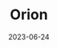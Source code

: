 ---
title: "Orion"
cc-type: constellation
borders:
  - Eridanus
  - Gemini
  - Lepus
  - Monoceros
  - Taurus
date: 2023-06-24
hashtag: orion
subdivision-of:
  - northern celestial hemisphere
  - southern celestial hemisphere
tags:
  - constellation
---